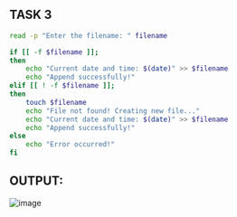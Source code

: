 ## TASK 3

```sh
read -p "Enter the filename: " filename

if [[ -f $filename ]];
then
    echo "Current date and time: $(date)" >> $filename
    echo "Append successfully!"
elif [[ ! -f $filename ]]; 
then
    touch $filename
    echo "File not found! Creating new file..."
    echo "Current date and time: $(date)" >> $filename
    echo "Append successfully!"
else
    echo "Error occurred!"
fi
```

## OUTPUT:

![image](https://github.com/user-attachments/assets/e20c1307-c21d-4807-b8f0-084a8f223282)
